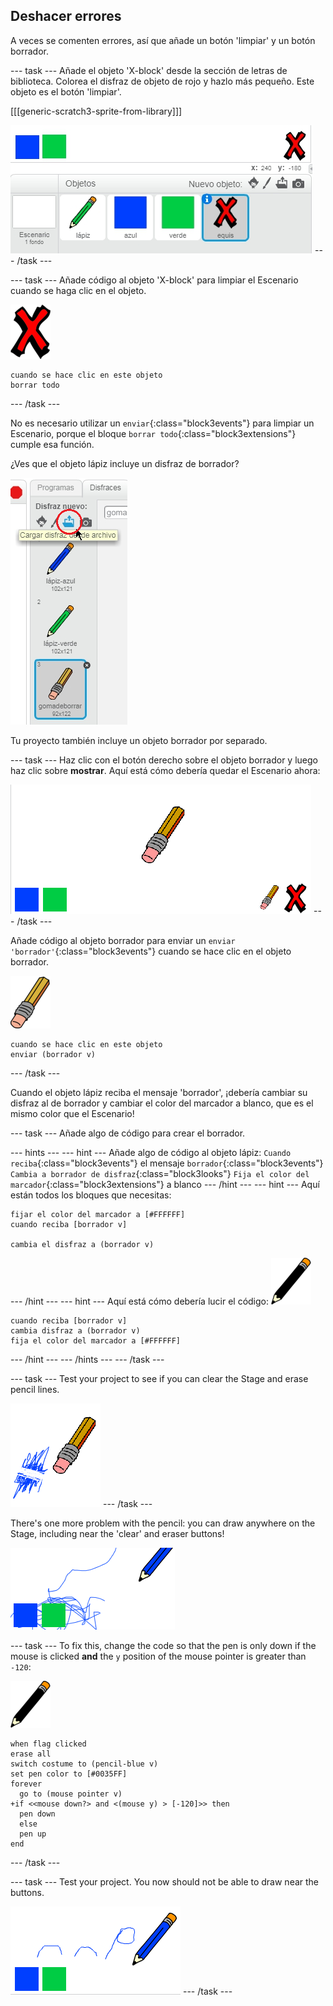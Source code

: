 ## Deshacer errores

A veces se comenten errores, así que añade un botón 'limpiar' y un botón borrador.

\--- task \--- Añade el objeto 'X-block' desde la sección de letras de biblioteca. Colorea el disfraz de objeto de rojo y hazlo más pequeño. Este objeto es el botón 'limpiar'.

[[[generic-scratch3-sprite-from-library]]]

![captura de pantalla](images/paint-x.png) \--- /task \---

\--- task \--- Añade código al objeto 'X-block' para limpiar el Escenario cuando se haga clic en el objeto.

![cross](images/cross.png)

```blocks3
cuando se hace clic en este objeto
borrar todo
```

\--- /task \---

No es necesario utilizar un `enviar`{:class="block3events"} para limpiar un Escenario, porque el bloque `borrar todo`{:class="block3extensions"} cumple esa función.

¿Ves que el objeto lápiz incluye un disfraz de borrador?

![screenshot](images/paint-eraser-costume.png)

Tu proyecto también incluye un objeto borrador por separado.

\--- task \--- Haz clic con el botón derecho sobre el objeto borrador y luego haz clic sobre **mostrar**. Aquí está cómo debería quedar el Escenario ahora:

![screenshot](images/paint-eraser-stage.png) \--- /task \---

Añade código al objeto borrador para enviar un `enviar 'borrador'`{:class="block3events"} cuando se hace clic en el objeto borrador.

![eraser](images/eraser.png)

```blocks3
cuando se hace clic en este objeto
enviar (borrador v)
```

\--- /task \---

Cuando el objeto lápiz reciba el mensaje 'borrador', ¡debería cambiar su disfraz al de borrador y cambiar el color del marcador a blanco, que es el mismo color que el Escenario!

\--- task \--- Añade algo de código para crear el borrador.

\--- hints \--- \--- hint \--- Añade algo de código al objeto lápiz: `Cuando reciba`{:class="block3events"} el mensaje `borrador`{:class="block3events"} `Cambia a borrador de disfraz`{:class="block3looks"} `Fija el color del marcador`{:class="block3extensions"} a blanco \--- /hint \--- \--- hint \--- Aquí están todos los bloques que necesitas:

```blocks3
fijar el color del marcador a [#FFFFFF]
cuando reciba [borrador v]

cambia el disfraz a (borrador v)
```

\--- /hint \--- \--- hint \--- Aquí está cómo debería lucir el código: ![pencil](images/pencil.png)

```blocks3
cuando reciba [borrador v]
cambia disfraz a (borrador v)
fija el color del marcador a [#FFFFFF]
```

\--- /hint \--- \--- /hints \--- \--- /task \---

\--- task \--- Test your project to see if you can clear the Stage and erase pencil lines.

![screenshot](images/paint-erase-test.png) \--- /task \---

There's one more problem with the pencil: you can draw anywhere on the Stage, including near the 'clear' and eraser buttons!

![screenshot](images/paint-draw-problem.png)

\--- task \--- To fix this, change the code so that the pen is only down if the mouse is clicked **and** the `y` position of the mouse pointer is greater than `-120`:

![pencil](images/pencil.png)

```blocks3
when flag clicked
erase all
switch costume to (pencil-blue v)
set pen color to [#0035FF]
forever
  go to (mouse pointer v)
+if <<mouse down?> and <(mouse y) > [-120]>> then 
  pen down
  else
  pen up
end
```

\--- /task \---

\--- task \--- Test your project. You now should not be able to draw near the buttons.

![screenshot](images/paint-fixed.png) \--- /task \---